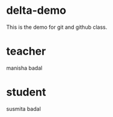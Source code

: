 # delta-demo
This is the demo for git and github class.
# teacher
manisha badal
# student
susmita badal
